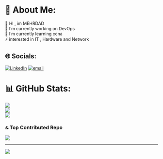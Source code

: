 # 💫 About Me:
💬 HI , im MEHRDAD<br>🔭 I’m currently working on DevOps<br>🌱 I’m currently learning ccna<br>⚡ interested in IT , Hardware and Network


## 🌐 Socials:
[![LinkedIn](https://img.shields.io/badge/LinkedIn-%230077B5.svg?logo=linkedin&logoColor=white)](https://linkedin.com/in/https://www.linkedin.com/in/mehrdad-haftani-377042337?utm_source=share&amp;utm_campaign=share_via&amp;utm_content=profile&amp;utm_medium=android_app) [![email](https://img.shields.io/badge/Email-D14836?logo=gmail&logoColor=white)](mailto:haftanimehrdad@gmail.com) 

# 📊 GitHub Stats:
![](https://github-readme-stats.vercel.app/api?username=mehrdad7185&theme=dark&hide_border=false&include_all_commits=false&count_private=false)<br/>
![](https://nirzak-streak-stats.vercel.app/?user=mehrdad7185&theme=dark&hide_border=false)<br/>
![](https://github-readme-stats.vercel.app/api/top-langs/?username=mehrdad7185&theme=dark&hide_border=false&include_all_commits=false&count_private=false&layout=compact)

### 🔝 Top Contributed Repo
![](https://github-contributor-stats.vercel.app/api?username=mehrdad7185&limit=5&theme=dark&combine_all_yearly_contributions=true)

---
[![](https://visitcount.itsvg.in/api?id=mehrdad7185&icon=0&color=0)](https://visitcount.itsvg.in)

<!-- Proudly created with GPRM ( https://gprm.itsvg.in ) -->
